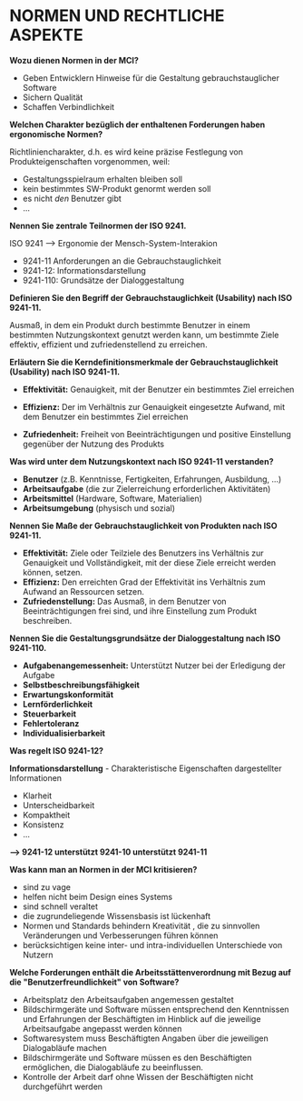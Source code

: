 # NORMEN UND RECHTLICHE ASPEKTE

**Wozu dienen Normen in der MCI?**

- Geben Entwicklern Hinweise für die Gestaltung gebrauchstauglicher Software
- Sichern Qualität
- Schaffen Verbindlichkeit

**Welchen Charakter bezüglich der enthaltenen Forderungen haben ergonomische Normen?**

Richtliniencharakter, d.h. es wird keine präzise Festlegung von Produkteigenschaften vorgenommen, weil:

- Gestaltungsspielraum erhalten bleiben soll
- kein bestimmtes SW-Produkt genormt werden soll
- es nicht *den* Benutzer gibt
- ...

**Nennen Sie zentrale Teilnormen der ISO 9241.**

ISO 9241 --> Ergonomie der Mensch-System-Interakion

- 9241-11 Anforderungen an die Gebrauchstauglichkeit
- 9241-12: Informationsdarstellung
- 9241-110: Grundsätze der Dialoggestaltung

**Definieren Sie den Begriff der Gebrauchstauglichkeit (Usability) nach ISO 9241-11.**

Ausmaß, in dem ein Produkt durch bestimmte Benutzer in einem bestimmten Nutzungskontext genutzt werden kann, um bestimmte Ziele effektiv, effizient und zufriedenstellend zu erreichen.

**Erläutern Sie die Kerndefinitionsmerkmale der Gebrauchstauglichkeit (Usability) nach ISO 9241-11.**

- **Effektivität:** Genauigkeit, mit der Benutzer ein bestimmtes Ziel erreichen

- **Effizienz:** Der im Verhältnis zur Genauigkeit eingesetzte Aufwand, mit dem Benutzer ein bestimmtes Ziel erreichen

- **Zufriedenheit:** Freiheit von Beeinträchtigungen und positive Einstellung gegenüber der Nutzung des Produkts


**Was wird unter dem Nutzungskontext nach ISO 9241-11 verstanden?**

- **Benutzer** (z.B. Kenntnisse, Fertigkeiten, Erfahrungen, Ausbildung, ...)
- **Arbeitsaufgabe** (die zur Zielerreichung erforderlichen Aktivitäten)
- **Arbeitsmittel** (Hardware, Software, Materialien)
- **Arbeitsumgebung** (physisch und sozial)

**Nennen Sie Maße der Gebrauchstauglichkeit von Produkten nach ISO 9241-11.**

- **Effektivität:** Ziele oder Teilziele des Benutzers ins Verhältnis zur Genauigkeit und Vollständigkeit, mit der diese Ziele erreicht werden können, setzen.
- **Effizienz:** Den erreichten Grad der Effektivität ins Verhältnis zum Aufwand an Ressourcen setzen.
- **Zufriedenstellung:** Das Ausmaß, in dem Benutzer von Beeinträchtigungen frei sind, und ihre Einstellung zum Produkt beschreiben.

**Nennen Sie die Gestaltungsgrundsätze der Dialoggestaltung nach ISO 9241-110.**

- **Aufgabenangemessenheit:** Unterstützt Nutzer bei der Erledigung der Aufgabe
- **Selbstbeschreibungsfähigkeit**
- **Erwartungskonformität**
- **Lernförderlichkeit**
- **Steuerbarkeit**
- **Fehlertoleranz**
- **Individualisierbarkeit**

**Was regelt ISO 9241-12?**

**Informationsdarstellung** - Charakteristische Eigenschaften dargestellter Informationen

- Klarheit
- Unterscheidbarkeit
- Kompaktheit
- Konsistenz
- ...

**--> 9241-12 unterstützt 9241-10 unterstützt 9241-11**

**Was kann man an Normen in der MCI kritisieren?**

- sind zu vage
- helfen nicht beim Design eines Systems
- sind schnell veraltet
- die zugrundeliegende Wissensbasis ist lückenhaft
- Normen und Standards behindern Kreativität , die zu sinnvollen Veränderungen und Verbesserungen führen können
- berücksichtigen keine inter- und intra-individuellen Unterschiede von Nutzern

**Welche Forderungen enthält die Arbeitsstättenverordnung mit Bezug auf die "Benutzerfreundlichkeit" von Software?**

- Arbeitsplatz den Arbeitsaufgaben angemessen gestaltet
- Bildschirmgeräte und Software müssen entsprechend den Kenntnissen und Erfahrungen der Beschäftigten im Hinblick auf die jeweilige Arbeitsaufgabe angepasst werden können
- Softwaresystem muss Beschäftigten Angaben über die jeweiligen Dialogabläufe machen
- Bildschirmgeräte und Software müssen es den Beschäftigten ermöglichen, die Dialogabläufe zu beeinflussen.
- Kontrolle der Arbeit darf ohne Wissen der Beschäftigten nicht durchgeführt
werden
